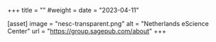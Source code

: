 +++
title = ""
#weight =
date = "2023-04-11"

[asset]
  image = "nesc-transparent.png"
  alt = "Netherlands eScience Center"
  url = "https://group.sagepub.com/about"
+++
